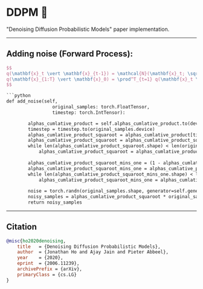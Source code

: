 # DDPM 🎨
"Denoising Diffusion Probabilistic Models" paper implementation. 



---
## Adding noise (Forward Process):

```latex
$$
q(\mathbf{x}_t \vert \mathbf{x}_{t-1}) = \mathcal{N}(\mathbf{x}_t; \sqrt{1 - \beta_t} \mathbf{x}_{t-1}, \beta_t\mathbf{I}) \quad
q(\mathbf{x}_{1:T} \vert \mathbf{x}_0) = \prod^T_{t=1} q(\mathbf{x}_t \vert \mathbf{x}_{t-1})
$$

```python
def add_noise(self, 
                 original_samples: torch.FloatTensor, 
                 timestep: torch.IntTensor):

        alphas_cumlative_product = self.alphas_cumlative_product.to(device = original_samples.device, dtype = original_samples.dtype)
        timestep = timestep.to(original_samples.device)
        alphas_cumlative_product_squaroot = alphas_cumlative_product[timestep] ** 0.5 
        alphas_cumlative_product_squaroot = alphas_cumlative_product_squaroot.flatten()
        while len(alphas_cumlative_product_squaroot.shape) < len(original_samples.shape):
            alphas_cumlative_product_squaroot = alphas_cumlative_product_squaroot.unsqueeze(-1)
        
        alphas_cumlative_product_squaroot_mins_one = (1 - alphas_cumlative_product[timestep]) ** 0.5 
        alphas_cumlative_product_squaroot_mins_one = alphas_cumlative_product_squaroot_mins_one.flatten()
        while len(alphas_cumlative_product_squaroot_mins_one.shape) < len(original_samples.shape):
            alphas_cumlative_product_squaroot_mins_one = alphas_cumlative_product_squaroot_mins_one.unsqueeze(-1)
        
        noise = torch.randn(original_samples.shape, generator=self.generator, device=original_samples.device, dtype=original_samples.dtype)
        noisy_samples = alphas_cumlative_product_squaroot * original_samples + alphas_cumlative_product_squaroot_mins_one * noise 
        return noisy_samples
```
---

## Citation
```BibTex
@misc{ho2020denoising,
    title   = {Denoising Diffusion Probabilistic Models},
    author  = {Jonathan Ho and Ajay Jain and Pieter Abbeel},
    year    = {2020},
    eprint  = {2006.11239},
    archivePrefix = {arXiv},
    primaryClass = {cs.LG}
}
```
